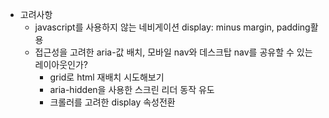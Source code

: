 - 고려사항
  - javascript를 사용하지 않는 네비게이션 display: minus margin, padding활용
  - 접근성을 고려한 aria-값 배치, 모바일 nav와 데스크탑 nav를 공유할 수 있는 레이아웃인가?
    - grid로 html 재배치 시도해보기
    - aria-hidden을 사용한 스크린 리더 동작 유도
    - 크롤러를 고려한 display 속성전환
